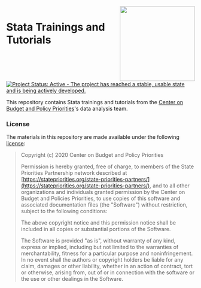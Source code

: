 <img align="right" width="200" src="https://www.cbpp.org/sites/all/themes/custom/cbpp/logo.png">

# Stata Trainings and Tutorials

[![Project Status: Active - The project has reached a stable, usable state and is being actively developed.](https://www.repostatus.org/badges/latest/active.svg)](https://www.repostatus.org/#active)

This repository contains Stata trainings and tutorials from the [Center on Budget and Policy Priorities](https://www.cbpp.org)'s data analysis team. 


### License

The materials in this repository are made available under the following [license](link):

> Copyright (c) 2020 Center on Budget and Policy Priorities 
> 
> Permission is hereby granted, free of charge, to members of the State Priorities 
> Partnership network described at [https://statepriorities.org/state-priorities-partners/](https://statepriorities.org/state-priorities-partners/), 
> and to all other organizations and individuals granted permission by the Center on 
> Budget and Policies Priorities, to use copies of this software and associated 
> documentation files (the "Software") without restriction, subject to the following 
> conditions:
> 
> The above copyright notice and this permission notice shall be included in all
> copies or substantial portions of the Software.
> 
> The Software is provided "as is", without warranty of any kind, express or
> implied, including but not limited to the warranties of merchantability,
> fitness for a particular purpose and noninfringement. In no event shall the
> authors or copyright holders be liable for any claim, damages or other
> liability, whether in an action of contract, tort or otherwise, arising from, 
> out of or in connection with the software or the use or other dealings in the
> Software.



 
